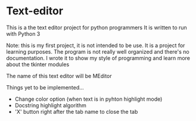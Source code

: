 # Text-editor
 This is a the text editor project for python programmers
 It is written to run with Python 3

 Note: this is my first project, it is not intended to be use. It is a project for learning purposes.
       The program is not really well organized and there's no documentation.
       I wrote it to show my style of programming and learn more about the tkinter modules

 The name of this text editor will be MEditor

 Things yet to be implemented...
 * Change color option (when text is in pyhton highlight mode)
 * Docstring highlight algorithm
 * 'X' button right after the tab name to close the tab

